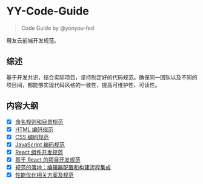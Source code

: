 # YY-Code-Guide

> Code Guide by @yonyou-fed

用友云前端开发规范。

## 综述

基于开发共识，结合实际项目，坚持制定好的代码规范。确保同一团队以及不同的项目间，都能够实现代码风格的一致性，提高可维护性、可读性。

## 内容大纲

- [x] [命名规则和目录规范](./命名规则.md)
- [x] [HTML 编码规范](./HTML.md)
- [x] [CSS 编码规范](./CSS.md)
- [x] [JavaScript 编码规范](./JavaScript.md)
- [x] [React 组件开发规范](./React.md)
- [x] [基于 React 的项目开发规范](./React项目开发规范.md)
- [x] [规范的落地：编辑器配置和构建流程集成](./编辑器配置和相应构建检查.md)
- [x] [性能优化相关方案及规范](./性能优化相关方案及规范.md)
